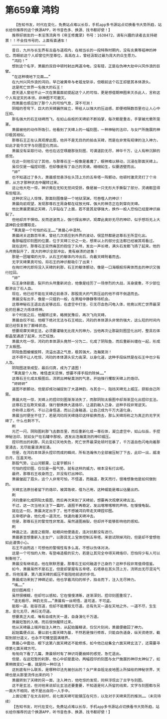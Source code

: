 # 第659章 鸿钧
        【告知书友，时代在变化，免费站点难以长存，手机app多书源站点切换看书大势所趋，站长给你推荐的这个换源APP，听书音色多、换源、找书都好使！】
       推荐好朋友的一本淫荡流爽书《帝王修魔录》书号：1638472，请有兴趣的读者去支持砸票！！不会找书号的，上面有直通车！
       ———————————————
       昔日，九州与长生界有古庙与道观内，在相当长的一段特殊时期内，没有炎黄等祖神的神位。而眼前这个人却曾位列至尊位，高高在上，曾经汲取过最为庞大的众生愿力。
       “鸿钧！”
       想到这个名字，萧晨的双目中顿时射出两道冷电，没有错，正是在伪神大劫中兴风作浪的巨擘。
       “在这种境地下见面……”
       在九州兴风作浪的鸿钧，早已被黄帝与老祖龙斩杀，但眼前这个石王却是其本体源头。
       这是死亡世界一名强大的石王！
       虚天道人曾经不止一次在萧晨面前提起这个人的可怕，更是想借期神图来灭杀此人，言称这个人有逆天的本领，非神图不可磨灭。
       而萧晨也感应到了那个人的可怕气息，深不可测！
       阴暗的苍穹下，巨大的天碑巍然耸立，带给人以强大的压迫感，即便相隔数百里也让人心中压抑。
       那名强大的石王绕碑而飞，在如山岳般的天碑前不断拍掌，每次都是重击，手掌被光晕所笼罩。
       萧晨被他的动作所吸引，他看到了天碑上的一幅刻图，一种神秘的法印，与女尸所施展的神印极其相似。
       那尊石王正在认真观摩此图，他并不是无目的的拍击天碑，而是在非常有规律的注入神力，如此才能令文字与刻图显化而出。
       萧晨没有采取行动，他也在远空琢磨那张刻图，可谓道韵无尽，神华千万，让人有种沉醉的感觉。
       在这一刻他忘记了其他，与那尊石王一般像是着魔了，眼神难以移动，沉浸在那面天碑上。
       虽仅仅是一幅捏印图，但却像是有了自己的灵魂，栩栩如生，似要透壁而出。
       “砰”
       也不知道过了多久，萧晨感觉悬浮在头顶上方的五帝塔一阵颤动，他顿时激灵灵打了个冷颤，从方才那种状态中醒转过来。
       这让他大吃一惊，神识竟在无知无觉间受损，像是被一只无形大手撕裂了部分，灵魂都显得有些暗淡。
       这种状况让人惊悚，那面刻图像是一个地狱深渊，可吞噬人的神识！
       萧晨向前观望，发现那尊石王周身都在绽放光辉，强大的神念正在刺穿向天碑。
       他比萧晨更接近天碑，几乎贴在了上面，若不是其足够强大，换作一般人恐怕已经是神识崩裂了。
       但他却并不惧怕，反而逆波而上，强行探出神识，观摩此奥妙无尽的神印，似乎想将无上大道神韵全部攫取走。
       “果真是一个可怕的石王……”萧晨心中凛然。
       萧晨闭关这数百年来，曾经几次感应到外界的波动，很显然都是这尊石王所显化出。
       看那幅捏印刻图的位置，位于天碑三分之一处，想来以上的部分玄法都已经被其观看过。
       就在这时，那尊石王突然痛苦的抱住了头颅，发出一声长啸，满头石发都飞扬了起来。他的头颅竟裂开了，庞大的神识全部冲出，竟有崩溃的迹象！
       那是一团璀璨的光华，从石王的躯体内冲出后，向着天碑附着而去。
       无字天碑果真可怕，将石王的神识都吸引了出来！
       在绚烂神光即将没入天碑的刹那，石王的躯体颤动，像是一口海眼般将离体而去的神识又强行拉回。
       “砰”
       石王身体剧震，裂开的头颅重新闭合，他像是经历了一场惨烈的大战，浑身疲惫，不少部位都渗出了石人血。
       现在，他已经不能在天碑近前悬浮，那股庞大的气势压迫的他不得不倒退而去。
       萧晨没有出手，像是一只猎豹一般，在黑暗中静静等待机会。
       这尊神秘石王退出去足够远后，在虚空中打坐，引无尽血色闪电入体，他竟以死亡世界最深处的狂暴之力炼体修神。
       半个时辰之后，他醒转过来，略微犹豫后，再次飞向天碑。
       萧晨自叹不如，他眼下绝对无法与石王相比，鸿钧的本体源头非常的强大，这么短的时间内就已经恢复到了巅峰状态。
       想要观摩天碑玄法，必须要灌输无比庞大的神力，当他再次让那副刻图显化出时，整具石体都晶莹通透了起来，光芒绽放。
       萧晨大吃一惊，鸿钧的本体源头竟然一分为二，化成了阴阳鱼，而后重新纠缠在一起，形成了太极图。
       阴阳鱼图缓缓旋转，流溢出道之气息，极其强大，浩瀚莫测！
       这不得不让人吃惊，鸿钧的本体源头实力高深，以身化道，这种手段纵然是在石王中也少有人及。
       阴阳图逐渐成型，最后归真，成为了道图！
       “果真是个人物，难怪虚天忌惮，想要不择手段的除掉……”
       这尊石王化成太极图后，流转出神秘莫测的气息，开始强行攫取天碑上的烙印。
       “砰砰砰”
       道图不断颤动，但是却成功捕捉到了大道神韵，与其合一，阻挡天碑无上威压，获取自己所需。
       萧晨大吃一惊，天碑上的捏印刻图渐渐消失了，而那阴阳太极图中却渐渐显化出捏印玄法。
       这尊石王在欺天偷道，强行替换换大道烙印，让道韵融入己身，这种手段非常逆天。
       亦称得上取巧，不以己身悟道，而以己身融道，让自己成为千万大道化身。
       萧晨当时便坐不住了，若是鸿钧将天碑烙印这样偷换而去，那么天碑将称之为真正的无字天碑了，什么也剩不下。
       刷
       光芒一闪，阴阳图刹那飞去数百里，而后重新化成一尊石体，凝立虚空中，如山似岳，手捏神秘法印，犹如女尸在石罐中那般，透发出浩瀚莫测的神印威压。
       捏印而出的刹那，风云变幻天地失色，死亡世界最深处顿时狂暴了，千万道血色闪电向着那里涌去，无尽能量浪涛狂涌。
       但是，在鸿钧本体源头捏印而成的瞬间，所有浩瀚伟力全部被压制了下去，此印一出，威凌日月，压盖天地。
       那股气势，让山河颤栗，让星宇颤抖！
       可怕的捏印图，仅仅是一股气势，就有这样的威力，根本没有打出呢。
       最终，那尊石王收身而立，并没有打出神印。
       萧晨皱起了眉头，这个人非常可怕，不悟道，而融道，欺天而行，很难想象他是如何做到的。
       天碑玄法原创者留下的烙印，被其吸收，借为己用，这种威能是难以估量出的。
       刷
       鸿钧重新化成阴阳太极图，而后再次来到了天碑前，想要再次观摩天碑古法。
       不过，这一次当他关注下一篇时，道图不再稳定，发出喀嚓喀嚓的声响，在慢慢龟裂。
       就在这一刻，萧晨决定出手了，他不想被鸿钧带走天碑捏印图。
       五帝塔护身，他化成一道流光，快速向着天碑冲去。
       但是，那尊石王的警觉性非常高，虽然道图崩裂，但却并不能够影响他的感知。
       刷
       神遁之法，速度之极限，眨眼间他便遁走，连对抗都没有进行。
       萧晨甚至想重新入主女尸，以那具无上宝体控制五帝塔，来尝试除掉鸿钧，但是却不曾想他如此谨慎小心。
       石王不战而逃！可想他的警惕性有多么高，不想以伤体对决。
       这是一个可怕的人物，有登峰造极的实力，若是让其完全夺得天碑烙印，恐怕将少有人可以制衡他了。
       萧晨没有继续追，他在默默思量，那尊石王如何融道于己身的？这种手段非常值得借鉴。
       如今，萧晨虽然不是石王，但是却掌握有五帝塔，石塔悬在其头顶上方，流转出无尽混沌气息，将他笼罩，第八面天碑的威压不能阻他前进的步伐。
       萧晨成功来到了神碑近前，他也学着鸿钧的样子，拍击而下，注入无尽神力。
       “咦……”
       捏印图再现！
       虽然很模糊，但却可以感知，它在慢慢清晰，逐渐深刻，捏印刻图重现了。
       “道无极尽，神韵无穷……”萧晨有一丝明悟，道可道，不可盗。
       能取一道，能容百道，但却不能攫取无尽道。总有先天一道在天地之外，一道不尽，生生息，变化无尽，再衍无尽道。
       想要真正大成，唯有自成先天一道，自身演化千万道。
       萧晨短暂的入境，而后很快醒转过来。
       他从天碑最上端开始注入神力，从起始篇精读，仅仅片刻间，萧晨便撤回了神力。
       起始篇便点出，要以前七面天碑为基，不然若是强行修炼，只能自伤道身，纵天资绝世，截取到部分道义，也永不可臻至圆满境界。
       萧晨心中震动，眼下这第八面天碑还不能修炼，如今他已经集全六面天碑玄法了，还需要寻得第七面天碑方可。
       匆匆向下看了几篇，萧晨顿时有了神识将要崩碎的感觉，急忙退出。
       但是，在这短暂的刹那，他心中却是震动，两幅捏印的刻图与女尸施展的神印太神似了，如果稍微变幻一番，就是同一种印法！
       这到底有什么联系，是哪种印法先被创出的？女尸来自祖龙皮地图上所描绘的神秘世界，天碑也是从那里流传出来的吗？
       萧晨转到了天碑的另一面，注入神力，他吃惊的发现，同样浮现出了古字与刻图。
       这不是玄法，但对他来说却比玄法还要重要，不知道是何人所留的线索，文字与刻图都与另一面大不相同，绝不是出自同一人手中。
       上面记载了在太古前时，前七面天碑可能镇压在何方，以及对于天碑来历的推测……（未完待续）
       【告知书友，时代在变化，免费站点难以长存，手机app多书源站点切换看书大势所趋，站长给你推荐的这个换源APP，听书音色多、换源、找书都好使！】